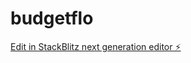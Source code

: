 # budgetflo

[Edit in StackBlitz next generation editor ⚡️](https://stackblitz.com/~/github.com/zachwsu/budgetflo)